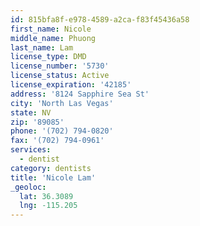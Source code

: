 ```yaml
---
id: 815bfa8f-e978-4589-a2ca-f83f45436a58
first_name: Nicole
middle_name: Phuong
last_name: Lam
license_type: DMD
license_number: '5730'
license_status: Active
license_expiration: '42185'
address: '8124 Sapphire Sea St'
city: 'North Las Vegas'
state: NV
zip: '89085'
phone: '(702) 794-0820'
fax: '(702) 794-0961'
services:
  - dentist
category: dentists
title: 'Nicole Lam'
_geoloc:
  lat: 36.3089
  lng: -115.205
---
```

